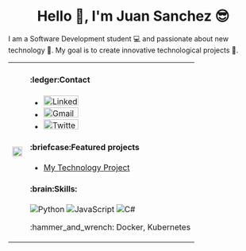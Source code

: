 <h1 align="center">Hello 👋, I'm Juan Sanchez 😎</h3>

I am a Software Development student 💻 and passionate about new technology 🤖. My goal is to create innovative technological projects 💭.

<table>
  <tr>
    <!-- Columna para la imagen -->
    <td>
      <img src="https://github.com/JuanSanchez20/JuanSanchez20/assets/149217388/0eed1d7d-6926-4c0d-b5cb-360a414fa8a2" width="100%" height="auto">
    </td>
    <!-- Columna para el texto -->
    <td valign="top"> <!-- valign="top" alinea el contenido de la celda a la parte superior -->
      <h4>:ledger:Contact</h4>
      <ul>
        <li>
            <a href="www.linkedin.com/in/juan-sanchez-8817ba256">
        <!-- Icono de LinkedIn -->
            <img src="https://img.shields.io/badge/LinkedIn-%230077B5.svg?&style=flat-square&logo=linkedin&logoColor=white" alt="LinkedIn" width="70" height="20">
            </a>
        </li>
        <!-- Icono de Gmail -->
        <li>
            <a href="mailto:sanchezlemajj@gmail.com">
            <img src="https://img.shields.io/badge/Gmail-D14836?style=flat-square&logo=gmail&logoColor=white" alt="Gmail" width="70" height="20">
            </a>
        </li>
        <!-- Icono de Twitter -->
        <li>
            <a href="https://twitter.com/JuanJSanchezL">
            <img src="https://img.shields.io/badge/Twitter-%231DA1F2.svg?&style=flat-square&logo=twitter&logoColor=white" alt="Twitter" width="70" height="20">
            </a>
        </li>
      </ul>   
      <h4>:briefcase:Featured projects</h4>
      <ul>
        <li><a href="https://github.com/JuanSanchez20/mi-proyecto">My Technology Project</a></li>
      </ul>
      <h4>:brain:Skills:</h4>
      <p>
        <img src="https://img.shields.io/badge/Python-3776AB?style=flat&logo=python&logoColor=white" alt="Python">
        <img src="https://img.shields.io/badge/JavaScript-F7DF1E?style=flat&logo=javascript&logoColor=black" alt="JavaScript">
        <img src="https://img.shields.io/badge/C%23-239120?style=flat&logo=c-sharp&logoColor=white" alt="C#">
      </p>
      <p>:hammer_and_wrench: Docker, Kubernetes</p>
    </td>
  </tr>
</table>


<!--
**JuanSanchez20/JuanSanchez20** is a ✨ _special_ ✨ repository because its `README.md` (this file) appears on your GitHub profile.

Here are some ideas to get you started:

- 🔭 I’m currently working on ...
- 🌱 I’m currently learning ...
- 👯 I’m looking to collaborate on ...
- 🤔 I’m looking for help with ...
- 💬 Ask me about ...
- 📫 How to reach me: ...
- 😄 Pronouns: ...
- ⚡ Fun fact: ...
-->
